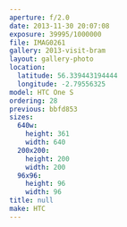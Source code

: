 ```yaml
---
aperture: f/2.0
date: 2013-11-30 20:07:08
exposure: 39995/1000000
file: IMAG0261
gallery: 2013-visit-bram
layout: gallery-photo
location:
  latitude: 56.339443194444
  longitude: -2.79556325
model: HTC One S
ordering: 28
previous: bbfd853
sizes:
  640w:
    height: 361
    width: 640
  200x200:
    height: 200
    width: 200
  96x96:
    height: 96
    width: 96
title: null
make: HTC
---
```

